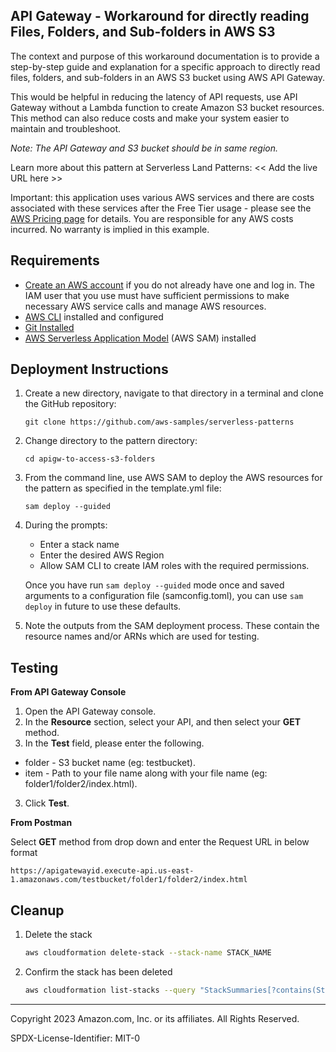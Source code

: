 ## API Gateway - Workaround for directly reading Files, Folders, and Sub-folders in AWS S3

The context and purpose of this workaround documentation is to provide a step-by-step guide and explanation for a specific approach to directly read files, folders, and sub-folders in an AWS S3 bucket using AWS API Gateway.

This would be helpful in reducing the latency of API requests, use API Gateway without a Lambda function to create Amazon S3 bucket resources. This method can also reduce costs and make your system easier to maintain and troubleshoot.

*Note: The API Gateway and S3 bucket should be in same region.*

Learn more about this pattern at Serverless Land Patterns: << Add the live URL here >>

Important: this application uses various AWS services and there are costs associated with these services after the Free Tier usage - please see the [AWS Pricing page](https://aws.amazon.com/pricing/) for details. You are responsible for any AWS costs incurred. No warranty is implied in this example.

## Requirements

* [Create an AWS account](https://portal.aws.amazon.com/gp/aws/developer/registration/index.html) if you do not already have one and log in. The IAM user that you use must have sufficient permissions to make necessary AWS service calls and manage AWS resources.
* [AWS CLI](https://docs.aws.amazon.com/cli/latest/userguide/install-cliv2.html) installed and configured
* [Git Installed](https://git-scm.com/book/en/v2/Getting-Started-Installing-Git)
* [AWS Serverless Application Model](https://docs.aws.amazon.com/serverless-application-model/latest/developerguide/serverless-sam-cli-install.html) (AWS SAM) installed

## Deployment Instructions

1. Create a new directory, navigate to that directory in a terminal and clone the GitHub repository:
    ``` 
    git clone https://github.com/aws-samples/serverless-patterns
    ```
1. Change directory to the pattern directory:
    ```
    cd apigw-to-access-s3-folders
    ```
1. From the command line, use AWS SAM to deploy the AWS resources for the pattern as specified in the template.yml file:
    ```
    sam deploy --guided
    ```
1. During the prompts:
    * Enter a stack name
    * Enter the desired AWS Region
    * Allow SAM CLI to create IAM roles with the required permissions.

    Once you have run `sam deploy --guided` mode once and saved arguments to a configuration file (samconfig.toml), you can use `sam deploy` in future to use these defaults.

1. Note the outputs from the SAM deployment process. These contain the resource names and/or ARNs which are used for testing.

## Testing
**From API Gateway Console**
1. Open the API Gateway console.
2. In the **Resource** section, select your API, and then select your **GET** method.
3. In the **Test** field, please enter the following. 
* folder - S3 bucket name (eg: testbucket).
* item - Path to your file name along with your file name (eg: folder1/folder2/index.html).
3. Click **Test**.

**From Postman**

Select **GET** method from drop down and enter the Request URL in below format
```
https://apigatewayid.execute-api.us-east-1.amazonaws.com/testbucket/folder1/folder2/index.html
```

## Cleanup
 
1. Delete the stack
    ```bash
    aws cloudformation delete-stack --stack-name STACK_NAME
    ```
1. Confirm the stack has been deleted
    ```bash
    aws cloudformation list-stacks --query "StackSummaries[?contains(StackName,'STACK_NAME')].StackStatus"
    ```
----
Copyright 2023 Amazon.com, Inc. or its affiliates. All Rights Reserved.

SPDX-License-Identifier: MIT-0